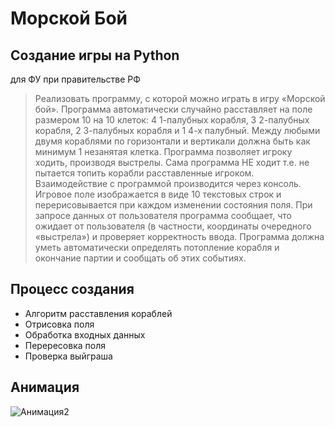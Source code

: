 # Морской Бой
## Создание игры на Python
для ФУ при правительстве РФ

> Реализовать программу, с которой можно играть в игру «Морской бой». Программа автоматически случайно расставляет на поле размером 10 на 10 клеток: 4 1-палубных корабля, 3 2-палубных корабля, 2 3-палубных корабля и 1 4-х палубный. Между любыми двумя кораблями по горизонтали и вертикали должна быть как минимум 1 незанятая клетка. Программа позволяет игроку ходить, производя выстрелы. Сама программа НЕ ходит т.е. не пытается топить корабли расставленные игроком. Взаимодействие с программой производится через консоль. Игровое поле изображается в виде 10 текстовых строк и перерисовывается при каждом изменении состояния поля. При запросе данных от пользователя программа сообщает, что ожидает от пользователя (в частности, координаты очередного «выстрела») и проверяет корректность ввода. Программа должна уметь автоматически определять потопление корабля и окончание партии и сообщать об этих событиях.

## Процесс создания
- Алгоритм расставления кораблей
- Отрисовка поля
- Обработка входных данных
- Перересовка поля
- Проверка выйграша

## Анимация
![Анимация2](https://user-images.githubusercontent.com/112614413/188331751-d419550a-c418-4668-b85f-3917c50eba35.gif)
